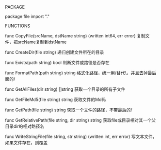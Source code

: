 PACKAGE

package file
    import "."


FUNCTIONS

func CopyFile(srcName, dstName string) (written int64, err error)
    复制文件，把srcName复制到dstName

func CreateDir(file string)
    递归创建文件所在的目录

func Exists(path string) bool
    判断文件或路径是否存在

func FormatPath(path string) string
    格式化路径，统一用/替代\，并且去掉最后面的/

func GetAllFiles(dir string) []string
    获取一个目录的所有子文件

func GetFileMd5(file string) string
    获取文件的Md码

func GetPath(file string) string
    获取一个文件的路径，不带最后的/

func GetRelativePath(file string, dir string) string
    获取file或目录相对其一个父目录dir的相对路径名

func WriteStringFile(file string, str string) (written int, err error)
    写文本文件，如果文件存在，则覆盖



